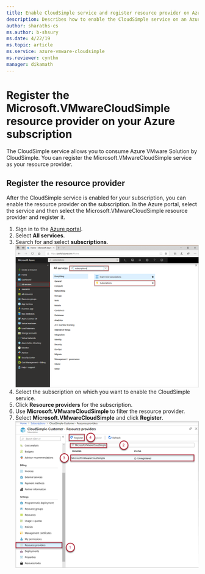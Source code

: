```yaml
--- 
title: Enable CloudSimple service and register resource provider on Azure
description: Describes how to enable the CloudSimple service on an Azure subscription and then register the CLoudSimple resource provider
author: sharaths-cs
ms.author: b-shsury 
ms.date: 4/22/19 
ms.topic: article 
ms.service: azure-vmware-cloudsimple 
ms.reviewer: cynthn 
manager: dikamath 
---
```


# Register the Microsoft.VMwareCloudSimple resource provider on your Azure subscription

The CloudSimple service allows you to consume Azure VMware Solution by CloudSimple. You can register the Microsoft.VMwareCloudSimple service as your resource provider.

## Register the resource provider
After the CloudSimple service is enabled for your subscription, you can enable the resource provider on the subscription. In the Azure portal, select the service and then select the Microsoft.VMwareCloudSimple resource provider and register it.

1. Sign in to the <a href="http://portal.azure.com" target="_blank">Azure portal</a>.
2. Select **All services**.
3. Search for and select **subscriptions**.
    ![Select subscriptions](media/cloudsimple-service-select-subscriptions.png)
4. Select the subscription on which you want to enable the CloudSimple service.
5. Click **Resource providers** for the subscription.
6. Use **Microsoft.VMwareCloudSimple** to filter the resource provider.
7. Select **Microsoft.VMwareCloudSimple** and click **Register**.
    ![Register resource provider](media/cloudsimple-service-enable-resource-provider.png)



